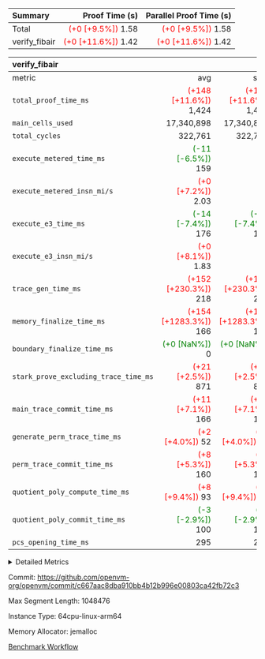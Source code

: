 | Summary | Proof Time (s) | Parallel Proof Time (s) |
|:---|---:|---:|
| Total | <span style='color: red'>(+0 [+9.5%])</span> 1.58 | <span style='color: red'>(+0 [+9.5%])</span> 1.58 |
| verify_fibair | <span style='color: red'>(+0 [+11.6%])</span> 1.42 | <span style='color: red'>(+0 [+11.6%])</span> 1.42 |


| verify_fibair |||||
|:---|---:|---:|---:|---:|
|metric|avg|sum|max|min|
| `total_proof_time_ms ` | <span style='color: red'>(+148 [+11.6%])</span> 1,424 | <span style='color: red'>(+148 [+11.6%])</span> 1,424 | <span style='color: red'>(+148 [+11.6%])</span> 1,424 | <span style='color: red'>(+148 [+11.6%])</span> 1,424 |
| `main_cells_used     ` |  17,340,898 |  17,340,898 |  17,340,898 |  17,340,898 |
| `total_cycles        ` |  322,761 |  322,761 |  322,761 |  322,761 |
| `execute_metered_time_ms` | <span style='color: green'>(-11 [-6.5%])</span> 159 | -          | -          | -          |
| `execute_metered_insn_mi/s` | <span style='color: red'>(+0 [+7.2%])</span> 2.03 | -          | -          | -          |
| `execute_e3_time_ms  ` | <span style='color: green'>(-14 [-7.4%])</span> 176 | <span style='color: green'>(-14 [-7.4%])</span> 176 | <span style='color: green'>(-14 [-7.4%])</span> 176 | <span style='color: green'>(-14 [-7.4%])</span> 176 |
| `execute_e3_insn_mi/s` | <span style='color: red'>(+0 [+8.1%])</span> 1.83 | -          | <span style='color: red'>(+0 [+8.1%])</span> 1.83 | <span style='color: red'>(+0 [+8.1%])</span> 1.83 |
| `trace_gen_time_ms   ` | <span style='color: red'>(+152 [+230.3%])</span> 218 | <span style='color: red'>(+152 [+230.3%])</span> 218 | <span style='color: red'>(+152 [+230.3%])</span> 218 | <span style='color: red'>(+152 [+230.3%])</span> 218 |
| `memory_finalize_time_ms` | <span style='color: red'>(+154 [+1283.3%])</span> 166 | <span style='color: red'>(+154 [+1283.3%])</span> 166 | <span style='color: red'>(+154 [+1283.3%])</span> 166 | <span style='color: red'>(+154 [+1283.3%])</span> 166 |
| `boundary_finalize_time_ms` | <span style='color: green'>(+0 [NaN%])</span> 0 | <span style='color: green'>(+0 [NaN%])</span> 0 | <span style='color: green'>(+0 [NaN%])</span> 0 | <span style='color: green'>(+0 [NaN%])</span> 0 |
| `stark_prove_excluding_trace_time_ms` | <span style='color: red'>(+21 [+2.5%])</span> 871 | <span style='color: red'>(+21 [+2.5%])</span> 871 | <span style='color: red'>(+21 [+2.5%])</span> 871 | <span style='color: red'>(+21 [+2.5%])</span> 871 |
| `main_trace_commit_time_ms` | <span style='color: red'>(+11 [+7.1%])</span> 166 | <span style='color: red'>(+11 [+7.1%])</span> 166 | <span style='color: red'>(+11 [+7.1%])</span> 166 | <span style='color: red'>(+11 [+7.1%])</span> 166 |
| `generate_perm_trace_time_ms` | <span style='color: red'>(+2 [+4.0%])</span> 52 | <span style='color: red'>(+2 [+4.0%])</span> 52 | <span style='color: red'>(+2 [+4.0%])</span> 52 | <span style='color: red'>(+2 [+4.0%])</span> 52 |
| `perm_trace_commit_time_ms` | <span style='color: red'>(+8 [+5.3%])</span> 160 | <span style='color: red'>(+8 [+5.3%])</span> 160 | <span style='color: red'>(+8 [+5.3%])</span> 160 | <span style='color: red'>(+8 [+5.3%])</span> 160 |
| `quotient_poly_compute_time_ms` | <span style='color: red'>(+8 [+9.4%])</span> 93 | <span style='color: red'>(+8 [+9.4%])</span> 93 | <span style='color: red'>(+8 [+9.4%])</span> 93 | <span style='color: red'>(+8 [+9.4%])</span> 93 |
| `quotient_poly_commit_time_ms` | <span style='color: green'>(-3 [-2.9%])</span> 100 | <span style='color: green'>(-3 [-2.9%])</span> 100 | <span style='color: green'>(-3 [-2.9%])</span> 100 | <span style='color: green'>(-3 [-2.9%])</span> 100 |
| `pcs_opening_time_ms ` |  295 |  295 |  295 |  295 |



<details>
<summary>Detailed Metrics</summary>

|  | verify_program_compile_ms | total_cells | stark_prove_excluding_trace_time_ms | quotient_poly_compute_time_ms | quotient_poly_commit_time_ms | perm_trace_commit_time_ms | pcs_opening_time_ms | main_trace_commit_time_ms |
| --- | --- | --- | --- | --- | --- | --- | --- |
|  | 6 | 65,536 | 40 | 1 | 6 | 0 | 24 | 7 | 

| air_name | rows | quotient_deg | main_cols | interactions | constraints | cells |
| --- | --- | --- | --- | --- | --- | --- |
| AccessAdapterAir<2> |  | 2 |  | 5 | 12 |  | 
| AccessAdapterAir<4> |  | 2 |  | 5 | 12 |  | 
| AccessAdapterAir<8> |  | 2 |  | 5 | 12 |  | 
| FibonacciAir | 32,768 | 1 | 2 |  | 5 | 65,536 | 
| FriReducedOpeningAir |  | 2 |  | 39 | 71 |  | 
| JalRangeCheckAir |  | 2 |  | 9 | 14 |  | 
| NativePoseidon2Air<BabyBearParameters>, 1> |  | 2 |  | 136 | 572 |  | 
| PhantomAir |  | 2 |  | 3 | 5 |  | 
| ProgramAir |  | 1 |  | 1 | 4 |  | 
| VariableRangeCheckerAir |  | 1 |  | 1 | 4 |  | 
| VmAirWrapper<AluNativeAdapterAir, FieldArithmeticCoreAir> |  | 2 |  | 15 | 27 |  | 
| VmAirWrapper<BranchNativeAdapterAir, BranchEqualCoreAir<1> |  | 2 |  | 11 | 25 |  | 
| VmAirWrapper<NativeAdapterAir<2, 0>, PublicValuesCoreAir> |  | 2 |  | 11 | 29 |  | 
| VmAirWrapper<NativeLoadStoreAdapterAir<1>, NativeLoadStoreCoreAir<1> |  | 2 |  | 15 | 20 |  | 
| VmAirWrapper<NativeLoadStoreAdapterAir<4>, NativeLoadStoreCoreAir<4> |  | 2 |  | 15 | 20 |  | 
| VmAirWrapper<NativeVectorizedAdapterAir<4>, FieldExtensionCoreAir> |  | 2 |  | 15 | 27 |  | 
| VmConnectorAir |  | 2 |  | 5 | 11 |  | 
| VolatileBoundaryAir |  | 2 |  | 7 | 19 |  | 

| group | trace_gen_time_ms | total_proof_time_ms | total_cycles | total_cells | stark_prove_excluding_trace_time_ms | quotient_poly_compute_time_ms | quotient_poly_commit_time_ms | perm_trace_commit_time_ms | pcs_opening_time_ms | memory_finalize_time_ms | main_trace_commit_time_ms | main_cells_used | insns | generate_perm_trace_time_ms | fri.log_blowup | execute_metered_time_ms | execute_metered_insn_mi/s | execute_e3_time_ms | execute_e3_insn_mi/s | boundary_finalize_time_ms |
| --- | --- | --- | --- | --- | --- | --- | --- | --- | --- | --- | --- | --- | --- | --- | --- | --- | --- | --- | --- | --- |
| verify_fibair | 218 | 1,424 | 322,761 | 62,474,410 | 871 | 93 | 100 | 160 | 295 | 166 | 166 | 17,340,898 | 322,762 | 52 | 1 | 159 | 2.03 | 176 | 1.83 | 0 | 

| group | air_name | rows | prep_cols | perm_cols | main_cols | cells |
| --- | --- | --- | --- | --- | --- | --- |
| verify_fibair | AccessAdapterAir<2> | 131,072 |  | 16 | 11 | 3,538,944 | 
| verify_fibair | AccessAdapterAir<4> | 65,536 |  | 16 | 13 | 1,900,544 | 
| verify_fibair | AccessAdapterAir<8> | 128 |  | 16 | 17 | 4,224 | 
| verify_fibair | FriReducedOpeningAir | 2,048 |  | 84 | 27 | 227,328 | 
| verify_fibair | JalRangeCheckAir | 32,768 |  | 28 | 12 | 1,310,720 | 
| verify_fibair | NativePoseidon2Air<BabyBearParameters>, 1> | 32,768 |  | 312 | 398 | 23,265,280 | 
| verify_fibair | PhantomAir | 16,384 |  | 12 | 6 | 294,912 | 
| verify_fibair | ProgramAir | 8,192 |  | 8 | 10 | 147,456 | 
| verify_fibair | VariableRangeCheckerAir | 262,144 | 2 | 8 | 1 | 2,359,296 | 
| verify_fibair | VmAirWrapper<AluNativeAdapterAir, FieldArithmeticCoreAir> | 262,144 |  | 36 | 29 | 17,039,360 | 
| verify_fibair | VmAirWrapper<BranchNativeAdapterAir, BranchEqualCoreAir<1> | 32,768 |  | 28 | 23 | 1,671,168 | 
| verify_fibair | VmAirWrapper<NativeLoadStoreAdapterAir<1>, NativeLoadStoreCoreAir<1> | 65,536 |  | 40 | 21 | 3,997,696 | 
| verify_fibair | VmAirWrapper<NativeLoadStoreAdapterAir<4>, NativeLoadStoreCoreAir<4> | 32,768 |  | 40 | 27 | 2,195,456 | 
| verify_fibair | VmAirWrapper<NativeVectorizedAdapterAir<4>, FieldExtensionCoreAir> | 32,768 |  | 36 | 38 | 2,424,832 | 
| verify_fibair | VmConnectorAir | 2 | 1 | 16 | 5 | 42 | 
| verify_fibair | VolatileBoundaryAir | 65,536 |  | 20 | 12 | 2,097,152 | 

| group | trace_height_constraint | weighted_sum | threshold |
| --- | --- | --- | --- |
| verify_fibair | 0 | 1,085,444 | 2,013,265,921 | 
| verify_fibair | 1 | 5,411,200 | 2,013,265,921 | 
| verify_fibair | 2 | 542,722 | 2,013,265,921 | 
| verify_fibair | 3 | 5,476,612 | 2,013,265,921 | 
| verify_fibair | 4 | 65,536 | 2,013,265,921 | 
| verify_fibair | 5 | 12,851,850 | 2,013,265,921 | 

| trace_height_constraint | threshold |
| --- | --- |
| 0 | 2,013,265,921 | 

</details>


Commit: https://github.com/openvm-org/openvm/commit/c667aac8dba910bb4b12b996e00803ca42fb72c3

Max Segment Length: 1048476

Instance Type: 64cpu-linux-arm64

Memory Allocator: jemalloc

[Benchmark Workflow](https://github.com/openvm-org/openvm/actions/runs/15860826802)
